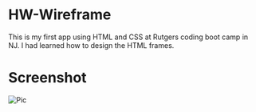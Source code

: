 # HW-Wireframe

This is my first app using HTML and CSS at Rutgers coding boot camp in NJ. I had learned how to design the HTML frames.

# Screenshot

![Pic](https://user-images.githubusercontent.com/45401358/59285755-7e83bd00-8c3c-11e9-86b9-a3d1158f5410.PNG)
